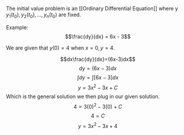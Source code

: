 The initial value problem is an [[Ordinary Differential Equation]] where y $y_1(t_0), y_2(t_0),...,y_n(t_0)$ are fixed. 

Example:
$$\frac{dy}{dx} = 6x - 3$$

We are given that $y(0) = 4$ when $x = 0, y = 4$. 

$$dx\frac{dy}{dx}=(6x-3)dx$$
$$dy = (6x-3)dx$$
$$\int dy = \int [6x - 3]dx$$
$$y = 3x^2 - 3x + C$$
Which is the general solution we then plug in our given solution.
$$4 = 3(0)^2 - 3(0) + C$$
$$4 = C$$
$$y = 3x^2 - 3x + 4$$